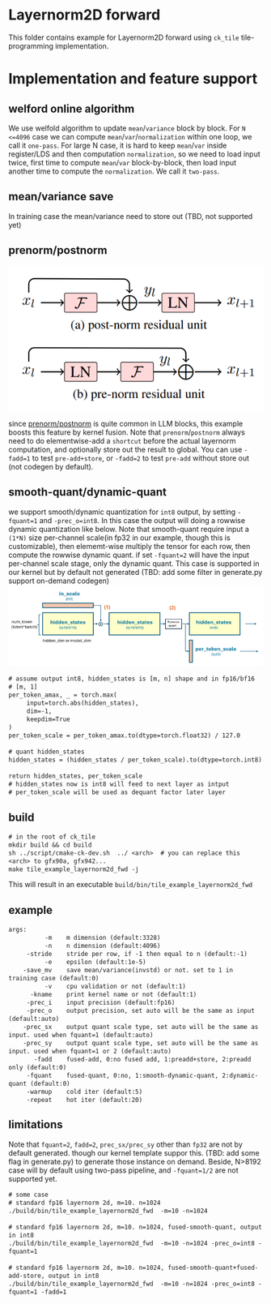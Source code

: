 # Layernorm2D forward

This folder contains example for Layernorm2D forward using `ck_tile` tile-programming implementation.

# Implementation and feature support

## welford online algorithm
We use welfold algorithm to update `mean`/`variance` block by block. For `N <=4096` case we can compute `mean`/`var`/`normalization` within one loop, we call it `one-pass`. For large N case, it is hard to keep `mean`/`var` inside register/LDS and then computation `normalization`, so we need to load input twice, first time to compute `mean`/`var` block-by-block, then load input another time to compute the `normalization`. We call it `two-pass`.

## mean/variance save
In training case the mean/variance need to store out (TBD, not supported yet)

## prenorm/postnorm

![](misc/pnorm.png)

since [prenorm/postnorm](https://arxiv.org/pdf/1906.01787) is quite common in LLM blocks, this example boosts this feature by kernel fusion. Note that `prenorm`/`postnorm` always need to do elementwise-add a `shortcut` before the actual layernorm computation, and optionally store out the result to global. You can use `-fadd=1` to test `pre-add+store`, or `-fadd=2` to test `pre-add` without store out (not codegen by default).

## smooth-quant/dynamic-quant
we support smooth/dynamic quantization for `int8` output, by setting `-fquant=1` and `-prec_o=int8`. In this case the output will doing a rowwise dynamic quantization like below. Note that smooth-quant require input a `(1*N)` size per-channel scale(in fp32 in our example, though this is customizable), then elememt-wise multiply the tensor for each row, then compute the rowwise dynamic quant. if set `-fquant=2` will have the input per-channel scale stage, only the dynamic quant. This case is supported in our kernel but by default not generated (TBD: add some filter in generate.py support on-demand codegen)
![](misc/dquant.png)

```
# assume output int8, hidden_states is [m, n] shape and in fp16/bf16
# [m, 1]
per_token_amax, _ = torch.max(
     input=torch.abs(hidden_states), 
     dim=-1, 
     keepdim=True
)
per_token_scale = per_token_amax.to(dtype=torch.float32) / 127.0

# quant hidden_states
hidden_states = (hidden_states / per_token_scale).to(dtype=torch.int8)

return hidden_states, per_token_scale
# hidden_states now is int8 will feed to next layer as intput
# per_token_scale will be used as dequant factor later layer
```

## build
```
# in the root of ck_tile
mkdir build && cd build
sh ../script/cmake-ck-dev.sh  ../ <arch>  # you can replace this <arch> to gfx90a, gfx942...
make tile_example_layernorm2d_fwd -j
```
This will result in an executable `build/bin/tile_example_layernorm2d_fwd`

## example
```
args:
          -m    m dimension (default:3328)
          -n    n dimension (default:4096)
     -stride    stride per row, if -1 then equal to n (default:-1)
          -e    epsilon (default:1e-5)
    -save_mv    save mean/variance(invstd) or not. set to 1 in training case (default:0)
          -v    cpu validation or not (default:1)
      -kname    print kernel name or not (default:1)
     -prec_i    input precision (default:fp16)
     -prec_o    output precision, set auto will be the same as input (default:auto)
    -prec_sx    output quant scale type, set auto will be the same as input. used when fquant=1 (default:auto)
    -prec_sy    output quant scale type, set auto will be the same as input. used when fquant=1 or 2 (default:auto)
       -fadd    fused-add, 0:no fused add, 1:preadd+store, 2:preadd only (default:0)
     -fquant    fused-quant, 0:no, 1:smooth-dynamic-quant, 2:dynamic-quant (default:0)
     -warmup    cold iter (default:5)
     -repeat    hot iter (default:20)

```

## limitations
Note that `fquant=2`, `fadd=2`, `prec_sx/prec_sy` other than `fp32` are not by default generated. though our kernel template suppor this. (TBD: add some flag in generate.py) to generate those instance on demand. Beside, N>8192 case will by default using two-pass pipeline, and `-fquant=1/2` are not supported yet.

```
# some case
# standard fp16 layernorm 2d, m=10. n=1024
./build/bin/tile_example_layernorm2d_fwd  -m=10 -n=1024

# standard fp16 layernorm 2d, m=10. n=1024, fused-smooth-quant, output in int8
./build/bin/tile_example_layernorm2d_fwd  -m=10 -n=1024 -prec_o=int8 -fquant=1

# standard fp16 layernorm 2d, m=10. n=1024, fused-smooth-quant+fused-add-store, output in int8
./build/bin/tile_example_layernorm2d_fwd  -m=10 -n=1024 -prec_o=int8 -fquant=1 -fadd=1

```